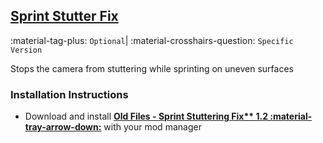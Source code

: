 ## [Sprint Stutter Fix](https://www.nexusmods.com/fallout4/mods/47760)
:material-tag-plus: `Optional`|
:material-crosshairs-question: `Specific Version` 

Stops the camera from stuttering while sprinting on uneven surfaces

### Installation Instructions
  * Download and install **[Old Files - Sprint Stuttering Fix** 1.2 :material-tray-arrow-down:](https://www.nexusmods.com/fallout4/mods/47760?tab=files&file_id=196371&nmm=1)** with your mod manager
